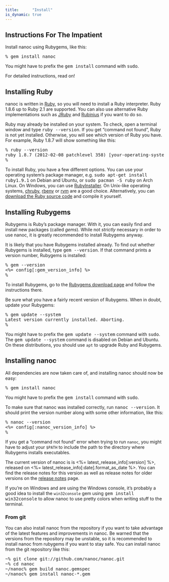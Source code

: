 ```yaml
---
title:      "Install"
is_dynamic: true
---
```


Instructions For The Impatient
-----------------------------

Install nanoc using Rubygems, like this:

<pre title="Installing nanoc"><span class="prompt">%</span> <kbd>gem install nanoc</kbd></pre>

<div class="admonition note">You might have to prefix the <kbd>gem install</kbd> command with <kbd>sudo</kbd>.</div>

For detailed instructions, read on!

Installing Ruby
---------------

nanoc is written in [Ruby](http://ruby-lang.org/), so you will need to install a Ruby interpreter. Ruby 1.8.6 up to Ruby 2.1 are supported. You can also use alternative Ruby implementations such as [JRuby](http://jruby.org/) and [Rubinius](http://rubini.us/) if you want to do so.

Ruby may already be installed on your system. To check, open a terminal window and type <kbd>ruby \--version</kbd>. If you get “command not found”, Ruby is not yet installed. Otherwise, you will see which version of Ruby you have. For example, Ruby 1.8.7 will show something like this:

<pre title="Checking whether Ruby is installed"><span class="prompt">%</span> <kbd>ruby --version</kbd>
<kbd>ruby 1.8.7 (2012-02-08 patchlevel 358) [your-operating-system-here]</kbd>
<span class="prompt">%</span> </pre>

To install Ruby, you have a few different options. You can use your operating system’s package manager, e.g. <kbd>sudo apt-get install ruby1.9.1</kbd> on Debian and Ubuntu, or <kbd>sudo pacman -S ruby</kbd> on Arch Linux. On Windows, you can use [RubyInstaller](http://rubyinstaller.org/). On Unix-like operating systems, [chruby](https://github.com/postmodern/chruby), [rbenv](http://rbenv.org/) or [rvm](http://rvm.io/) are a good choice. Alternatively, you can [download the Ruby source code](https://www.ruby-lang.org/en/downloads/) and compile it yourself.

Installing Rubygems
-------------------

Rubygems is Ruby’s package manager. With it, you can easily find and install new packages (called _gems_). While not _strictly_ necessary in order to use nanoc, it is greatly recommended to install Rubygems anyway.

It is likely that you have Rubygems installed already. To find out whether Rubygems is installed, type <kbd>gem \--version</kbd>. If that command prints a version number, Rubygems is installed:

<pre title="Checking whether Rubygems is installed"><span class="prompt">%</span> <kbd>gem --version</kbd>
<%= config[:gem_version_info] %>
<span class="prompt">%</span> </pre>

To install Rubygems, go to the [Rubygems download page](http://rubygems.org/pages/download) and follow the instructions there.

Be sure what you have a fairly recent version of Rubygems. When in doubt, update your Rubygems:

<pre title="Updating Rubygems"><span class="prompt">%</span> <kbd>gem update --system</kbd>
Latest version currently installed. Aborting.
<span class="prompt">%</span> </pre>

<div class="admonition note">You might have to prefix the <kbd>gem update --system</kbd> command with <kbd>sudo</kbd>.</div>

<div class="admonition note">The <kbd>gem update --system</kbd> command is disabled on Debian and Ubuntu. On these distributions, you should use <code>apt</code> to upgrade Ruby and Rubygems.</div>

Installing nanoc
----------------

All dependencies are now taken care of, and installing nanoc should now be easy:

<pre title="Installing nanoc"><span class="prompt">%</span> <kbd>gem install nanoc</kbd></pre>

<div class="admonition note">You might have to prefix the <kbd>gem install</kbd> command with <kbd>sudo</kbd>.</div>

To make sure that nanoc was installed correctly, run <kbd>nanoc --version</kbd>. It should print the version number along with some other information, like this:

<pre title="Checking whether nanoc is correctly installed"><span class="prompt">%</span> <kbd>nanoc --version</kbd>
<%= config[:nanoc_version_info] %>
<span class="prompt">%</span> </pre>

If you get a “command not found” error when trying to run `nanoc`, you might have to adjust your `$PATH` to include the path to the directory where Rubygems installs executables.

The current version of nanoc is is <%= latest_release_info[:version] %>, released on <%= latest_release_info[:date].format_as_date %>. You can find the release notes for this version as well as release notes for older versions on the [release notes](/release-notes/) page.

If you’re on Windows and are using the Windows console, it’s probably a good idea to install the `win32console` gem using <kbd>gem install win32console</kbd> to allow nanoc to use pretty colors when writing stuff to the terminal.

### From git

You can also install nanoc from the repository if you want to take advantage of the latest features and improvements in nanoc. Be warned that the versions from the repository may be unstable, so it is recommended to install nanoc from rubygems if you want to stay safe. You can install nanoc from the git repository like this:

<pre title="Installing nanoc from the git repository"><span class="prompt">~%</span> <kbd>git clone git://github.com/nanoc/nanoc.git</kbd>
<span class="prompt">~%</span> <kbd>cd nanoc</kbd>
<span class="prompt">~/nanoc%</span> <kbd>gem build nanoc.gemspec</kbd>
<span class="prompt">~/nanoc%</span> <kbd>gem install nanoc-*.gem</kbd></pre>
